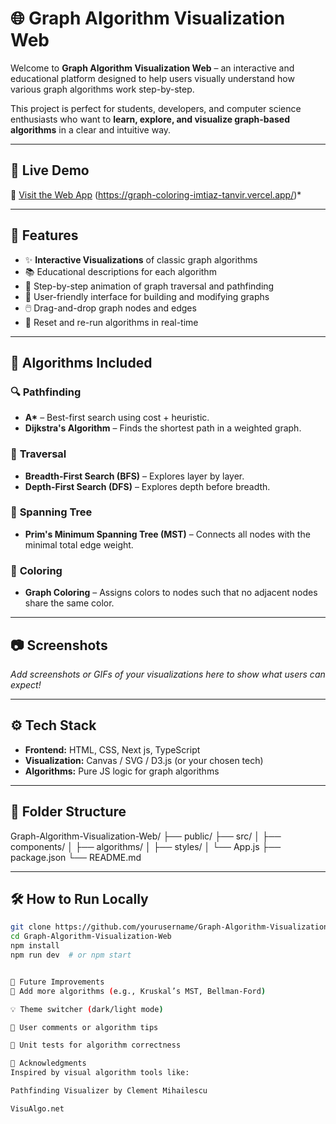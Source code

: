 # 🌐 Graph Algorithm Visualization Web

Welcome to **Graph Algorithm Visualization Web** – an interactive and educational platform designed to help users visually understand how various graph algorithms work step-by-step.

This project is perfect for students, developers, and computer science enthusiasts who want to **learn, explore, and visualize graph-based algorithms** in a clear and intuitive way.

---

## 🚀 Live Demo

🔗 [Visit the Web App](#) (https://graph-coloring-imtiaz-tanvir.vercel.app/)*

---

## 🧠 Features

- ✨ **Interactive Visualizations** of classic graph algorithms
- 📚 Educational descriptions for each algorithm
- 🧭 Step-by-step animation of graph traversal and pathfinding
- 🎯 User-friendly interface for building and modifying graphs
- 🖱️ Drag-and-drop graph nodes and edges
- 🔁 Reset and re-run algorithms in real-time

---

## 🧩 Algorithms Included

### 🔍 **Pathfinding**
- **A\*** – Best-first search using cost + heuristic.
- **Dijkstra's Algorithm** – Finds the shortest path in a weighted graph.

### 🔄 **Traversal**
- **Breadth-First Search (BFS)** – Explores layer by layer.
- **Depth-First Search (DFS)** – Explores depth before breadth.

### 🌲 **Spanning Tree**
- **Prim's Minimum Spanning Tree (MST)** – Connects all nodes with the minimal total edge weight.

### 🎨 **Coloring**
- **Graph Coloring** – Assigns colors to nodes such that no adjacent nodes share the same color.

---

## 📷 Screenshots

_Add screenshots or GIFs of your visualizations here to show what users can expect!_

---

## ⚙️ Tech Stack


- **Frontend:** HTML, CSS, Next js, TypeScript
- **Visualization:** Canvas / SVG / D3.js (or your chosen tech)
- **Algorithms:** Pure JS logic for graph algorithms

---

## 📁 Folder Structure

Graph-Algorithm-Visualization-Web/ ├── public/ ├── src/ │ ├── components/ │ ├── algorithms/ │ ├── styles/ │ └── App.js ├── package.json └── README.md


---

## 🛠️ How to Run Locally

```bash
git clone https://github.com/yourusername/Graph-Algorithm-Visualization-Web.git
cd Graph-Algorithm-Visualization-Web
npm install
npm run dev  # or npm start


📌 Future Improvements
🧠 Add more algorithms (e.g., Kruskal’s MST, Bellman-Ford)

💡 Theme switcher (dark/light mode)

💬 User comments or algorithm tips

🧪 Unit tests for algorithm correctness

🙌 Acknowledgments
Inspired by visual algorithm tools like:

Pathfinding Visualizer by Clement Mihailescu

VisuAlgo.net
